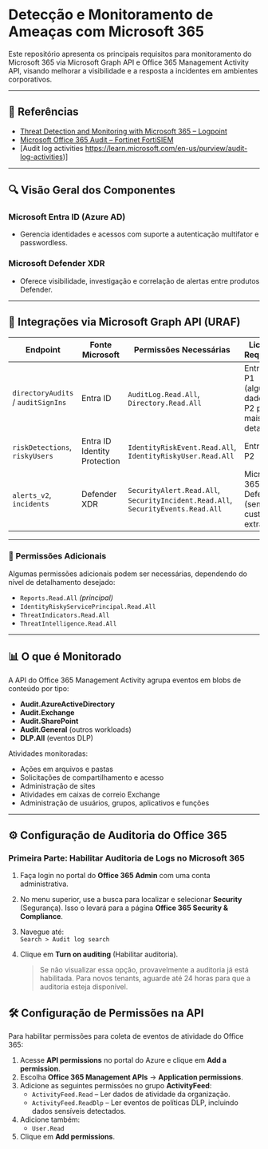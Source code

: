 # Detecção e Monitoramento de Ameaças com Microsoft 365

Este repositório apresenta os principais requisitos para monitoramento do Microsoft 365 via Microsoft Graph API e Office 365 Management Activity API, visando melhorar a visibilidade e a resposta a incidentes em ambientes corporativos.

---

## 📌 Referências
- [Threat Detection and Monitoring with Microsoft 365 – Logpoint](https://www.logpoint.com/en/blog/threat-detection-and-monitoring-with-microsoft-365/)
- [Microsoft Office 365 Audit – Fortinet FortiSIEM](https://docs.fortinet.com/document/fortisiem/7.4.0/external-systems-configuration-guide/514932/microsoft-office365-audit)
- [Audit log activities https://learn.microsoft.com/en-us/purview/audit-log-activities)]

---

## 🔍 Visão Geral dos Componentes

### **Microsoft Entra ID** (Azure AD)
- Gerencia identidades e acessos com suporte a autenticação multifator e passwordless.

### **Microsoft Defender XDR**
- Oferece visibilidade, investigação e correlação de alertas entre produtos Defender.

---

## 🔗 Integrações via Microsoft Graph API (URAF)

| Endpoint                           | Fonte Microsoft                | Permissões Necessárias                                                                 | Licença Requerida                                    |
|------------------------------------|---------------------------------|----------------------------------------------------------------------------------------|------------------------------------------------------|
| `directoryAudits` / `auditSignIns` | Entra ID                        | `AuditLog.Read.All`, `Directory.Read.All`                                              | Entra ID P1 (alguns dados); P2 para mais detalhes    |
| `riskDetections`, `riskyUsers`     | Entra ID Identity Protection    | `IdentityRiskEvent.Read.All`, `IdentityRiskyUser.Read.All`                             | Entra ID P2                                          |
| `alerts_v2`, `incidents`           | Defender XDR                    | `SecurityAlert.Read.All`, `SecurityIncident.Read.All`, `SecurityEvents.Read.All`       | Microsoft 365 Defender (sem custo extra)            |

---

### 🔑 Permissões Adicionais
Algumas permissões adicionais podem ser necessárias, dependendo do nível de detalhamento desejado:
- `Reports.Read.All` *(principal)*
- `IdentityRiskyServicePrincipal.Read.All`
- `ThreatIndicators.Read.All`
- `ThreatIntelligence.Read.All`

---
## 📊 O que é Monitorado

A API do Office 365 Management Activity agrupa eventos em blobs de conteúdo por tipo:

- **Audit.AzureActiveDirectory**
- **Audit.Exchange**
- **Audit.SharePoint**
- **Audit.General** (outros workloads)
- **DLP.All** (eventos DLP)

Atividades monitoradas:
- Ações em arquivos e pastas
- Solicitações de compartilhamento e acesso
- Administração de sites
- Atividades em caixas de correio Exchange
- Administração de usuários, grupos, aplicativos e funções

---

## ⚙️ Configuração de Auditoria do Office 365

### **Primeira Parte: Habilitar Auditoria de Logs no Microsoft 365**

1. Faça login no portal do **Office 365 Admin** com uma conta administrativa.

2. No menu superior, use a busca para localizar e selecionar **Security** (Segurança). Isso o levará para a página **Office 365 Security & Compliance**.

3. Navegue até:  
   `Search > Audit log search`

4. Clique em **Turn on auditing** (Habilitar auditoria).  
   > Se não visualizar essa opção, provavelmente a auditoria já está habilitada. Para novos tenants, aguarde até 24 horas para que a auditoria esteja disponível.

## 🛠️ Configuração de Permissões na API

Para habilitar permissões para coleta de eventos de atividade do Office 365:

1. Acesse **API permissions** no portal do Azure e clique em **Add a permission**.
2. Escolha **Office 365 Management APIs** → **Application permissions**.
3. Adicione as seguintes permissões no grupo **ActivityFeed**:
   - `ActivityFeed.Read` – Ler dados de atividade da organização.
   - `ActivityFeed.ReadDlp` – Ler eventos de políticas DLP, incluindo dados sensíveis detectados.
4. Adicione também:
   - `User.Read`
5. Clique em **Add permissions**.
